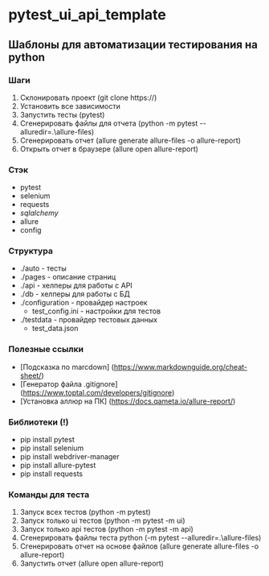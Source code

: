 # pytest_ui_api_template

## Шаблоны для автоматизации тестирования на python

### Шаги

1. Склонировать проект (git clone https://)
2. Установить все зависимости
3. Запустить тесты (pytest)
4. Cгенерировать файлы для отчета (python -m pytest --alluredir=.\allure-files)
5. Cгенерировать отчет (allure generate allure-files -o allure-report)
6. Открыть отчет в браузере (allure open allure-report)

### Стэк

- pytest
- selenium
- requests
- _sqlalchemy_
- allure
- config

### Структура

- ./auto - тесты
- ./pages - описание страниц
- ./api - хелперы для работы с API
- ./db - хелперы для работы с БД
- ./configuration - провайдер настроек
  - test_config.ini - настройки для тестов
- ./testdata - провайдер тестовых данных
  - test_data.json

### Полезные ссылки

- [Подсказка по marcdown] (https://www.markdownguide.org/cheat-sheet/)
- [Генератор файла .gitignore] (https://www.toptal.com/developers/gitignore)
- [Установка аллюр на ПК] (https://docs.qameta.io/allure-report/)

### Библиотеки (!)

- pip install pytest
- pip install selenium
- pip install webdriver-manager
- pip install allure-pytest
- pip install requests

### Команды для теста

1. Запуск всех тестов (python -m pytest)
2. Запуск только ui тестов (python -m pytest -m ui)
3. Запуск только api тестов (python -m pytest -m api)
4. Сгенерировать файлы теста python (-m pytest --alluredir=.\allure-files)
5. Сгенерировать отчет на основе файлов (allure generate allure-files -o allure-report)
6. Запустить отчет (allure open allure-report)
